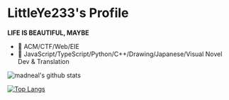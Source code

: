 # LittleYe233's Profile

**LIFE IS BEAUTIFUL, MAYBE**

<!--
### Hi there 👋

**LittleYe233/LittleYe233** is a ✨ _special_ ✨ repository because its `README.md` (this file) appears on your GitHub profile.

Here are some ideas to get you started:

- 🔭 I’m currently working on ...
- 🌱 I’m currently learning ...
- 👯 I’m looking to collaborate on ...
- 🤔 I’m looking for help with ...
- 💬 Ask me about ...
- 📫 How to reach me: ...
- 😄 Pronouns: ...
- ⚡ Fun fact: ...
-->

- 🔭 ACM/CTF/Web/EIE
- 🌱 JavaScript/TypeScript/Python/C++/Drawing/Japanese/Visual Novel Dev & Translation

![madneal's github stats](https://github-readme-stats.vercel.app/api?username=LittleYe233&show_icons=true&theme=radical) 

[![Top Langs](https://github-readme-stats.vercel.app/api/top-langs/?username=LittleYe233&layout=compact&theme=dracula)](https://github.com/LittleYe233)
